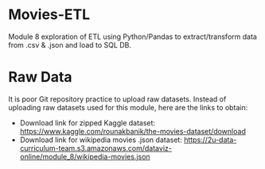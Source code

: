 # Movies-ETL
Module 8 exploration of ETL using Python/Pandas to extract/transform data from .csv &amp; .json and load to SQL DB.


# Raw Data
It is poor Git repository practice to upload raw datasets.  Instead of uploading raw datasets used for this module, here are the links to obtain:
- Download link for zipped Kaggle dataset:  https://www.kaggle.com/rounakbanik/the-movies-dataset/download
- Download link for wikipedia movies .json dataset:  https://2u-data-curriculum-team.s3.amazonaws.com/dataviz-online/module_8/wikipedia-movies.json
